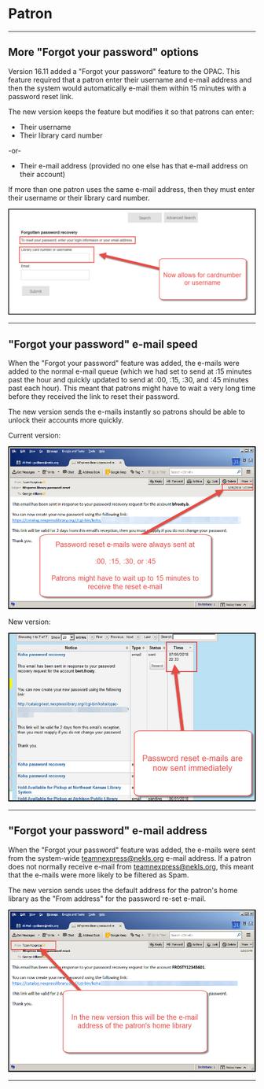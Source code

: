 # Patron


***
## More "Forgot your password" options

Version 16.11 added a "Forgot your password" feature to the OPAC.  This feature required that a patron enter their username and e-mail address and then the system would automatically e-mail them within 15 minutes with a password reset link.

The new version keeps the feature but modifies it so that patrons can enter:

* Their username
* Their library card number

-or-

* Their e-mail address (provided no one else has that e-mail address on their account)

If more than one patron uses the same e-mail address, then they must enter their username or their library card number.

![17.11 Forgot your password](../.gitbook/assets/1711-370.patron.jpg)


***

## "Forgot your password" e-mail speed

When the "Forgot your password" feature was added, the e-mails were added to the normal e-mail queue (which we had set to send at :15 minutes past the hour and quickly updated to send at :00, :15, :30, and :45 minutes past each hour).  This meant that patrons might have to wait a very long time before they received the link to reset their password.

The new version sends the e-mails instantly so patrons should be able to unlock their accounts more quickly.

Current version:

![17.05 Forgot your password e-mail timestamp](../.gitbook/assets/1711-380.patron.jpg)

New version:

![17.11 Forgot your password e-mail timestamp](../.gitbook/assets/1711-390.patron.jpg)

***

## "Forgot your password" e-mail address

When the "Forgot your password" feature was added, the e-mails were sent from the system-wide teamnexpress@nekls.org e-mail address.  If a patron does not normally receive e-mail from teamnexpress@nekls.org, this meant that the e-mails were more likely to be filtered as Spam.

The new version sends uses the default address for the patron's home library as the "From address" for the password re-set e-mail.

![17.05 Forgot your password e-mail address](../.gitbook/assets/1711-400.patron.jpg)

***
